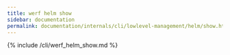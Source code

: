 ```yaml
---
title: werf helm show
sidebar: documentation
permalink: documentation/internals/cli/lowlevel-management/helm/show.html
---
```


{% include /cli/werf_helm_show.md %}
